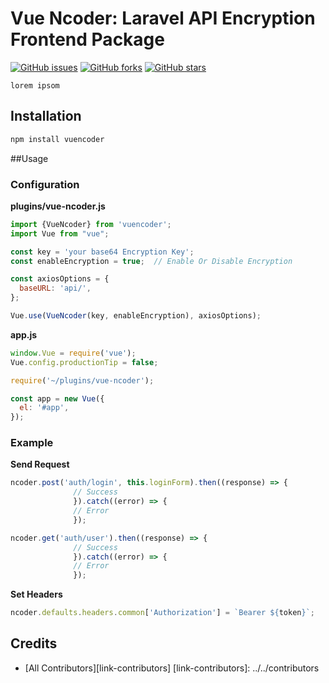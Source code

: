 # Vue Ncoder: Laravel API Encryption Frontend Package
[![GitHub issues](https://img.shields.io/github/issues/avgkudey/vuencoder)](https://github.com/avgkudey/vuencoder/issues)
   [![GitHub forks](https://img.shields.io/github/forks/avgkudey/vuencoder)](https://github.com/avgkudey/vuencoder/network)
   [![GitHub stars](https://img.shields.io/github/stars/avgkudey/vuencoder)](https://github.com/avgkudey/vuencoder/stargazers)

    lorem ipsom
    
  ## Installation
  ```bash
npm install vuencoder
```

##Usage
### Configuration
**plugins/vue-ncoder.js**

  ```javascript
import {VueNcoder} from 'vuencoder';
import Vue from "vue";

const key = 'your base64 Encryption Key';
const enableEncryption = true;  // Enable Or Disable Encryption

const axiosOptions = {
    baseURL: 'api/',
};

Vue.use(VueNcoder(key, enableEncryption), axiosOptions);
```


**app.js**
  ```javascript
window.Vue = require('vue');
Vue.config.productionTip = false;

require('~/plugins/vue-ncoder');

const app = new Vue({
    el: '#app',
});

```

### Example
**Send Request**
  ```javascript
ncoder.post('auth/login', this.loginForm).then((response) => {
                // Success
                }).catch((error) => {
                // Error
                });

ncoder.get('auth/user').then((response) => {
                // Success
                }).catch((error) => {
                // Error
                });
```
**Set Headers**
  ```javascript
ncoder.defaults.headers.common['Authorization'] = `Bearer ${token}`;
```
## Credits

- [All Contributors][link-contributors]
[link-contributors]: ../../contributors
